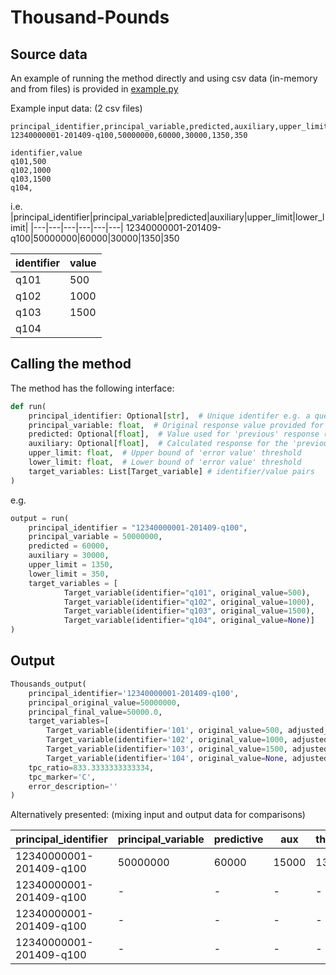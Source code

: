 # Thousand-Pounds

## Source data

An example of running the method directly and using csv data (in-memory and from files) is provided in [example.py](example.py)

Example input data: (2 csv files)

```
principal_identifier,principal_variable,predicted,auxiliary,upper_limit,lower_limit
12340000001-201409-q100,50000000,60000,30000,1350,350

identifier,value
q101,500
q102,1000
q103,1500
q104,
```

i.e.
|principal_identifier|principal_variable|predicted|auxiliary|upper_limit|lower_limit|
|---|---|---|---|---|---|
12340000001-201409-q100|50000000|60000|30000|1350|350

|identifier|value|
|-|-|
q101|500
q102|1000
q103|1500
q104|

## Calling the method

The method has the following interface:

```python
def run(
    principal_identifier: Optional[str],  # Unique identifer e.g. a question code/ruref/period/id/combination of all of thse
    principal_variable: float,  # Original response value provided for the 'current' period
    predicted: Optional[float],  # Value used for 'previous' response (Returned/Imputed/Constructed)
    auxiliary: Optional[float],  # Calculated response for the 'previous' period
    upper_limit: float,  # Upper bound of 'error value' threshold
    lower_limit: float,  # Lower bound of 'error value' threshold
    target_variables: List[Target_variable] # identifier/value pairs
)
```

e.g.

```python
output = run(
    principal_identifier = "12340000001-201409-q100",
    principal_variable = 50000000,
    predicted = 60000,
    auxiliary = 30000,
    upper_limit = 1350,
    lower_limit = 350,
    target_variables = [
            Target_variable(identifier="q101", original_value=500),
            Target_variable(identifier="q102", original_value=1000),
            Target_variable(identifier="q103", original_value=1500),
            Target_variable(identifier="q104", original_value=None)]
)
```

## Output

```python
Thousands_output(
    principal_identifier='12340000001-201409-q100',
    principal_original_value=50000000,
    principal_final_value=50000.0,
    target_variables=[
        Target_variable(identifier='101', original_value=500, adjusted_value=0.5),
        Target_variable(identifier='102', original_value=1000, adjusted_value=1.0),
        Target_variable(identifier='103', original_value=1500, adjusted_value=1.5),
        Target_variable(identifier='104', original_value=None, adjusted_value=None)],
    tpc_ratio=833.3333333333334,
    tpc_marker='C',
    error_description=''
)
```

Alternatively presented: (mixing input and output data for comparisons)

|principal_identifier|principal_variable|predictive|aux|threshold_upper|threshold_lower|TPC_marker|ratio|principal_final_value|linked_question|linked_value|linked_final_value
|---|---|---|---|---|---|---|---|---|---|---|---|
12340000001-201409-q100|50000000|60000|15000|1350|350|C|1000.0|50000.0|q101|500|0.5
12340000001-201409-q100|-|-|-|-|-|-|-|-|q102|1000|1
12340000001-201409-q100|-|-|-|-|-|-|-|-|q103|1500|1.5
12340000001-201409-q100|-|-|-|-|-|-|-|-|q104||
